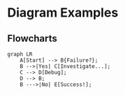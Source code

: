 # Diagram Examples 

## Flowcharts 

```mermaid 
graph LR
    A[Start] --> B{Failure?};
    B -->|Yes| C[Investigate...];
    C --> D[Debug];
    D --> B;
    B --->|No| E[Success!];
```
